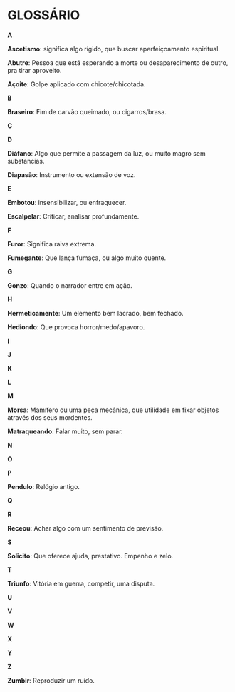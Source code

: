 
# GLOSSÁRIO 
 

**A** 

**Ascetismo**: significa algo rígido, que buscar aperfeiçoamento espiritual. 

**Abutre**: Pessoa que está esperando a morte ou desaparecimento de outro, pra tirar aproveito.  

**Açoite**: Golpe aplicado com chicote/chicotada. 



**B**

**Braseiro**: Fim de carvão queimado, ou cigarros/brasa.  



**C**



**D** 

**Diáfano**: Algo que permite a passagem da luz, ou muito magro sem substancias. 

**Diapasão**: Instrumento ou extensão de voz. 
 


**E** 

**Embotou**: insensibilizar, ou enfraquecer. 

**Escalpelar**: Criticar, analisar profundamente. 

 
 
**F** 

**Furor**: Significa raiva extrema. 

**Fumegante**: Que lança fumaça, ou algo muito quente. 



**G** 

**Gonzo**: Quando o narrador entre em ação.  



**H** 

**Hermeticamente**: Um elemento bem lacrado, bem fechado.  

**Hediondo**: Que provoca horror/medo/apavoro. 



**I**



**J**



**K** 



**L** 



**M** 

**Morsa**: Mamífero ou uma peça mecânica, que utilidade em fixar objetos através dos seus mordentes. 

**Matraqueando**: Falar muito, sem parar.  



**N**



**O** 
 


**P** 

**Pendulo**: Relógio antigo. 



**Q** 



**R** 

**Receou**: Achar algo com um sentimento de previsão. 



**S** 

**Solicito**: Que oferece ajuda, prestativo. Empenho e zelo. 
 


**T** 

**Triunfo**: Vitória em guerra, competir, uma disputa.



**U**
 


**V** 



**W** 



**X** 
 


**Y**
 


**Z** 

**Zumbir**: Reproduzir um ruido.  
